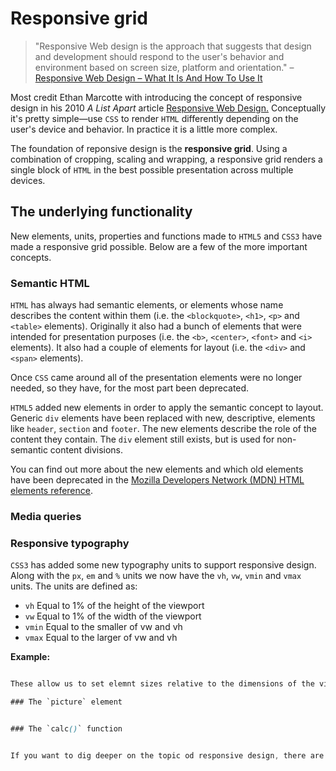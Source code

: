 # Responsive grid
>"Responsive Web design is the approach that suggests that design and development should respond to the user's behavior and environment based on screen size, platform and orientation."
– [Responsive Web Design – What It Is And How To Use It](https://www.smashingmagazine.com/2011/01/guidelines-for-responsive-web-design/)

Most credit Ethan Marcotte with introducing the concept of responsive design in his 2010 _A List Apart_ article [Responsive Web Design.](https://alistapart.com/article/responsive-web-design) Conceptually it's pretty simple—use `CSS` to render `HTML` differently depending on the user's device and behavior. In practice it is a little more complex.

The foundation of reponsive design is the __responsive grid__. Using a combination of cropping, scaling and wrapping, a responsive grid renders a single block of `HTML` in the best possible presentation across multiple devices.

## The underlying functionality
New elements, units, properties and functions made to `HTML5` and `CSS3` have made a responsive grid possible. Below are a few of the more important concepts.

### Semantic HTML
`HTML` has always had semantic elements, or elements whose name describes the content within them (i.e. the `<blockquote>`, `<h1>`, `<p>` and `<table>` elements). Originally it also had a bunch of elements that were intended for presentation purposes (i.e. the `<b>`, `<center>`, `<font>` and `<i>` elements).  It also had a couple of elements for layout (i.e. the `<div>` and `<span>` elements).

Once `CSS` came around all of the presentation elements were no longer needed, so they have, for the most part been deprecated.

`HTML5` added new elements in order to apply the semantic concept to layout. Generic `div` elements have been replaced with new, descriptive, elements like `header`, `section` and `footer`. The new elements describe the role of the content they contain. The `div` element still exists, but is used for non-semantic content divisions.

You can find out more about the new elements and which old elements have been deprecated in the [Mozilla Developers Network (MDN) HTML elements reference](https://developer.mozilla.org/en-US/docs/Web/HTML/Element).

### Media queries


### Responsive typography
`CSS3` has added some new typography units to support responsive design. Along with the `px`, `em` and `%` units we now have the `vh`, `vw`, `vmin` and `vmax` units. The units are defined as:

+ `vh` Equal to 1% of the height of the viewport
+ `vw` Equal to 1% of the width of the viewport
+ `vmin` Equal to the smaller of vw and vh
+ `vmax` Equal to the larger of vw and vh

__Example:__

```css font-size: 3.5vw;

These allow us to set elemnt sizes relative to the dimensions of the viewport. This is particularly handy for font sizes since the `%` unit for `font-size` is relative to the `font-size` of the parent, not the parent's width or height.

### The `picture` element


### The `calc()` function


If you want to dig deeper on the topic od responsive design, there are a lot of resources out there. Google has a pretty good introduction: [Responsive Web Design Basics.](https://developers.google.com/web/fundamentals/design-and-ux/responsive/)